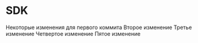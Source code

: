 # SDK
Некоторые изменения для первого коммита
Второе изменение
Третье изменение
Четвертое изменение
Пятое изменение
